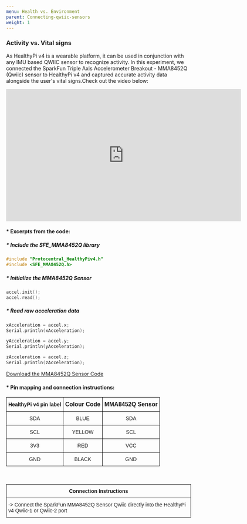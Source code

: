```yaml
---
menu: Health vs. Environment
parent: Connecting-qwiic-sensors
weight: 1
---
```

### Activity vs. Vital signs

As HealthyPi v4 is a wearable platform, it can be used in conjunction with any IMU based QWIIC sensor to recognize activity. In this experiment, we connected the SparkFun Triple Axis Accelerometer Breakout - MMA8452Q (Qwiic) sensor to HealthyPi v4 and captured accurate activity data alongside the user's vital signs.Check out the video below:

<iframe src="https://player.vimeo.com/video/367601787" width="640" height="360" frameborder="0" allow="autoplay; fullscreen" allowfullscreen></iframe>


#### * Excerpts from the code:

##### * Include the SFE_MMA8452Q library
```c
#include "Protocentral_HealthyPiv4.h"
#include <SFE_MMA8452Q.h>  

```
##### * Initialize the MMA8452Q Sensor

```c
accel.init();
accel.read();
```
##### * Read raw acceleration data

```c
xAcceleration = accel.x;
Serial.println(xAcceleration);

yAcceleration = accel.y;
Serial.println(yAcceleration);

zAcceleration = accel.z;
Serial.println(zAcceleration);

```


[Download the MMA8452Q Sensor Code](https://github.com/Protocentral)

#### * Pin mapping and connection instructions:

<style type="text/css">
.tg  {border-collapse:collapse;border-spacing:0;}
.tg td{font-family:Arial, sans-serif;font-size:14px;padding:10px 5px;border-style:solid;border-width:1px;overflow:hidden;word-break:normal;border-color:black;}
.tg th{font-family:Arial, sans-serif;font-size:14px;font-weight:normal;padding:10px 5px;border-style:solid;border-width:1px;overflow:hidden;word-break:normal;border-color:black;}
.tg .tg-baqh{text-align:center;vertical-align:top}
.tg .tg-s268{text-align:left}
.tg .tg-nk0m{font-size:16px;font-family:Tahoma, Geneva, sans-serif !important;;text-align:left;vertical-align:top}
</style>
<table class="tg">
  <tr>
    <th class="tg-s268"><span style="font-weight:600">HealthyPi v4 pin label</span></th>
    <th class="tg-nk0m"><span style="font-weight:bold">Colour Code</span></th>
    <th class="tg-nk0m"><span style="font-weight:bold">MMA8452Q Sensor</span></th>
  </tr>
  <tr>
    <td class="tg-baqh">SDA</td>
    <td class="tg-baqh">BLUE</td>
    <td class="tg-baqh">SDA</td>
  </tr>
  <tr>
    <td class="tg-baqh">SCL</td>
    <td class="tg-baqh">YELLOW</td>
    <td class="tg-baqh">SCL</td>
  </tr>
  <tr>
    <td class="tg-baqh">3V3</td>
    <td class="tg-baqh">RED</td>
    <td class="tg-baqh">VCC</td>
  </tr>
  <tr>
    <td class="tg-baqh">GND</td>
    <td class="tg-baqh">BLACK</td>
    <td class="tg-baqh">GND</td>
  </tr>
</table>

&ensp;

<style type="text/css">
.tg  {border-collapse:collapse;border-spacing:0;}
.tg td{font-family:Arial, sans-serif;font-size:14px;padding:10px 5px;border-style:solid;border-width:1px;overflow:hidden;word-break:normal;border-color:black;}
.tg th{font-family:Arial, sans-serif;font-size:14px;font-weight:normal;padding:10px 5px;border-style:solid;border-width:1px;overflow:hidden;word-break:normal;border-color:black;}
.tg .tg-s6z2{text-align:center}
.tg .tg-0lax{text-align:left;vertical-align:top}
</style>
<table class="tg">
  <tr>
    <th class="tg-s6z2"><span style="font-weight:bold">Connection Instructions</span></th>
  </tr>
  <tr>
    <td class="tg-0lax">-> Connect the SparkFun MMA8452Q Sensor Qwiic directly into the HealthyPi v4 Qwiic-1 or Qwiic-2 port</td>
  </tr>
</table>
